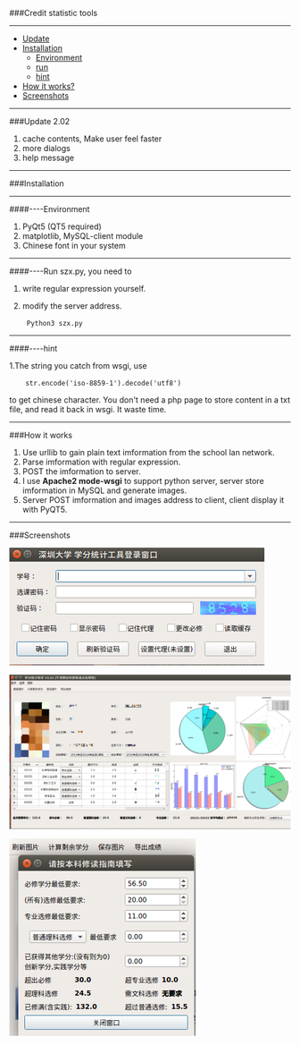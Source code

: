 ###Credit statistic tools

_ _ _


* [Update](#update-2.02)
* [Installation](#installation)
	* [Environment](#----environment)
	* [run](#----run-szx.py,-you-need-to)
    * [hint](#----hint)
* [How it works?](#how-it-works)
* [Screenshots](#screenshots)

- - -

###Update 2.02
1. cache contents, Make user feel faster
2. more dialogs
3. help message

- - -


###Installation

- - -

####----Environment
1. PyQt5 (QT5 required)
2. matplotlib, MySQL-client module
3. Chinese font in your system

- - -

####----Run szx.py, you need to
1. write regular expression yourself.
2. modify the server address.

		Python3 szx.py

- - -

####----hint

1.The string you catch from wsgi, use

        str.encode('iso-8859-1').decode('utf8')

to get chinese character. You don't need a php page to store content in a txt file, and read it back in wsgi. It waste time.

* * *

###How it works
1. Use urllib to gain plain text imformation from the school lan network.
2. Parse imformation with regular expression.
3. POST the imformation to server.
3. I use **Apache2 mode-wsgi** to support python server, server store imformation in MySQL and generate images.
4. Server POST imformation and images address to client, client display it with PyQT5.


- - -



###Screenshots

![image](https://github.com/zpoint/Python/blob/master/szx_tool/Screenshots/a.png)

![image](https://github.com/zpoint/Python/blob/master/szx_tool/Screenshots/b.png)

![image](https://github.com/zpoint/Python/blob/master/szx_tool/Screenshots/c.png)